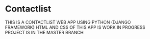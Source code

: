 # Contactlist
THIS IS A CONTACTLIST WEB APP USING PYTHON (DJANGO FRAMEWORK)
HTML AND CSS OF THIS APP IS WORK IN PROGRESS
PROJECT IS IN THE MASTER BRANCH
